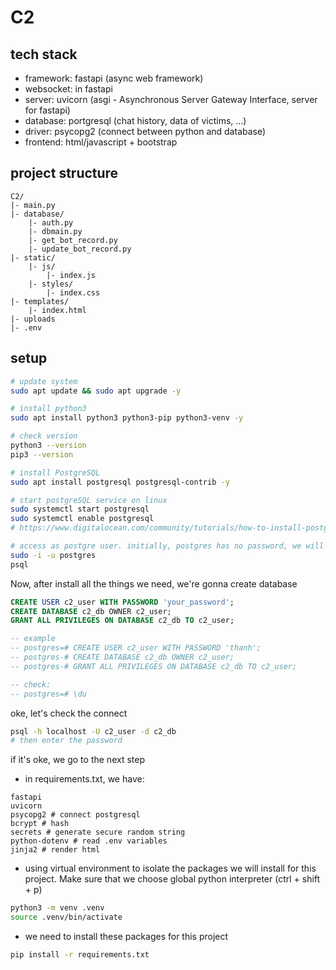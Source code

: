 # C2

## tech stack
+ framework: fastapi (async web framework)
+ websocket: in fastapi
+ server: uvicorn (asgi - Asynchronous Server Gateway Interface, server for fastapi)
+ database: portgresql (chat history, data of victims, ...)
+ driver: psycopg2 (connect between python and database)
+ frontend: html/javascript + bootstrap

## project structure
```text
C2/
|- main.py 
|- database/
    |- auth.py
    |- dbmain.py
    |- get_bot_record.py
    |- update_bot_record.py
|- static/
    |- js/
        |- index.js
    |- styles/
        |- index.css
|- templates/
    |- index.html
|- uploads
|- .env
```
## setup

```bash
# update system
sudo apt update && sudo apt upgrade -y

# install python3
sudo apt install python3 python3-pip python3-venv -y

# check version
python3 --version
pip3 --version

# install PostgreSQL
sudo apt install postgresql postgresql-contrib -y

# start postgreSQL service on linux
sudo systemctl start postgresql
sudo systemctl enable postgresql
# https://www.digitalocean.com/community/tutorials/how-to-install-postgresql-on-ubuntu-20-04-quickstart

# access as postgre user. initially, postgres has no password, we will just access it in local. Then after all, we just exit the session to back.
sudo -i -u postgres
psql
```

Now, after install all the things we need, we're gonna create database

```sql
CREATE USER c2_user WITH PASSWORD 'your_password';
CREATE DATABASE c2_db OWNER c2_user;
GRANT ALL PRIVILEGES ON DATABASE c2_db TO c2_user;

-- example
-- postgres=# CREATE USER c2_user WITH PASSWORD 'thanh';
-- postgres-# CREATE DATABASE c2_db OWNER c2_user;
-- postgres-# GRANT ALL PRIVILEGES ON DATABASE c2_db TO c2_user;

-- check:
-- postgres=# \du

```

oke, let's check the connect
```bash
psql -h localhost -U c2_user -d c2_db
# then enter the password
```

if it's oke, we go to the next step

+ in requirements.txt, we have:
```text
fastapi
uvicorn
psycopg2 # connect postgresql
bcrypt # hash
secrets # generate secure random string
python-dotenv # read .env variables
jinja2 # render html
```

+ using virtual environment to isolate the packages we will install for this project. Make sure that we choose global python interpreter (ctrl + shift + p)

```bash
python3 -m venv .venv
source .venv/bin/activate
```

+ we need to install these packages for this project
```bash
pip install -r requirements.txt
```

